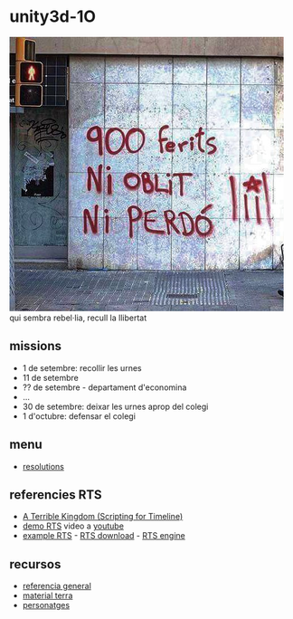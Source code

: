 # unity3d-1O

![ni oblit ni perdó](1-o-ni-oblit-ni-perdo.jpg "ni oblit ni perdó")
qui sembra rebel·lia, recull la llibertat

## missions

* 1 de setembre: recollir les urnes
* 11 de setembre
* ?? de setembre - departament d'economina
* ...
* 30 de setembre: deixar les urnes aprop del colegi
* 1 d'octubre: defensar el colegi

## menu

* [resolutions](http://unity.bretthewitt.net/tutorials/tut8.php)

## referencies RTS

* [A Terrible Kingdom (Scripting for Timeline)](https://github.com/UnityTechnologies/ATerribleKingdom)
* [demo RTS](https://github.com/malinovsky239/unity-strategy) video a [youtube](https://www.youtube.com/watch?v=JppXaf6VvQA&feature=youtu.be)
* [example RTS](https://www.youtube.com/watch?v=pKRnfwFOc_c) - [RTS download](http://unity.bretthewitt.net/projects/project1.php) - [RTS engine](http://unity.bretthewitt.net/tutorials/tut1.php)

## recursos

* [referencia general](https://unity3d.college/2017/11/11/great-free-3d-models-textures-assets-for-unity3d/)
* [material terra](https://share.allegorithmic.com/libraries/35)
* [personatges](https://www.mixamo.com/#/)
